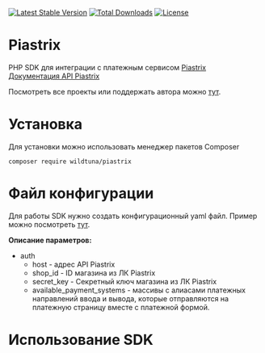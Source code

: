 [![Latest Stable Version](https://poser.pugx.org/wildtuna/piastrix/v/stable)](https://packagist.org/packages/wildtuna/piastrix-sdk)
[![Total Downloads](https://poser.pugx.org/wildtuna/piastrix/downloads)](https://packagist.org/packages/wildtuna/piastrix-sdk)
[![License](https://poser.pugx.org/wildtuna/piastrix/license)](https://packagist.org/packages/wildtuna/piastrix-sdk)  

# Piastrix
PHP SDK для интеграции с платежным сервисом [Piastrix](https://piastrix.com)  
[Документация API Piastrix](https://piastrix.docs.apiary.io/#introduction/ptx-api)    

Посмотреть все проекты или поддержать автора можно [тут](https://lapay.group/opensource).  

# Установка
Для установки можно использовать менеджер пакетов Composer

    composer require wildtuna/piastrix

# Файл конфигурации
Для работы SDK нужно создать конфигурационный yaml файл. 
Пример можно посмотреть [тут](https://github.com/iamwildtuna/piastrix/blob/master/Examples/config.yml).

**Описание параметров:**
 - auth  
   - host - адрес API Piastrix  
   - shop_id - ID магазина из ЛК Piastrix  
   - secret_key - Секретный ключ магазина из ЛК Piastrix  
   - available_payment_systems - массивы с алиасами платежных направлений ввода и вывода, которые отправляются на платежную
 страницу вместе с платежной формой.
 
# Использование SDK
